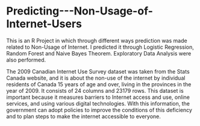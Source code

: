 # Predicting---Non-Usage-of-Internet-Users
This is an R Project in which through different ways prediction was made related to Non-Usage of Internet.
I predicted it through Logistic Regression, Random Forest and Naive Bayes Theorem.
Exploratory Data Analysis were also performed.



The 2009 Canadian Internet Use Survey dataset was taken from the Stats Canada website, 
and it is about the non-use of the internet by individual residents of Canada 15 years of age and over,
living in the provinces in the year of 2009. It consists of 24 columns and 23179 rows. 
This dataset is important because it measures barriers to Internet access and use, online services, 
and using various digital technologies. With this information, 
the government can adopt policies to improve the conditions of this deficiency and to plan steps to make the internet accessible to everyone.
